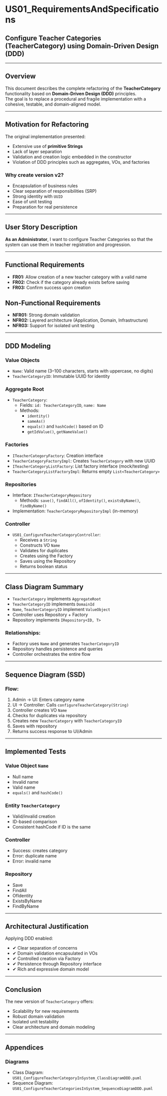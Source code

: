 # US01_RequirementsAndSpecifications
## Configure Teacher Categories (TeacherCategory) using Domain-Driven Design (DDD)

---

## Overview
This document describes the complete refactoring of the **TeacherCategory** functionality based on **Domain-Driven Design (DDD)** principles.  
The goal is to replace a procedural and fragile implementation with a cohesive, testable, and domain-aligned model.

---

## Motivation for Refactoring
The original implementation presented:
- Extensive use of **primitive Strings**
- Lack of layer separation
- Validation and creation logic embedded in the constructor
- Violation of DDD principles such as aggregates, VOs, and factories

### Why create version v2?
- Encapsulation of business rules
- Clear separation of responsibilities (SRP)
- Strong identity with `UUID`
- Ease of unit testing
- Preparation for real persistence

---

## User Story Description
**As an Administrator**, I want to configure Teacher Categories so that the system can use them in teacher registration and progression.

---

## Functional Requirements
- **FR01:** Allow creation of a new teacher category with a valid name
- **FR02:** Check if the category already exists before saving
- **FR03:** Confirm success upon creation

## Non-Functional Requirements
- **NFR01:** Strong domain validation
- **NFR02:** Layered architecture (Application, Domain, Infrastructure)
- **NFR03:** Support for isolated unit testing

---

## DDD Modeling

### Value Objects
- `Name`: Valid name (3–100 characters, starts with uppercase, no digits)
- `TeacherCategoryID`: Immutable UUID for identity

### Aggregate Root
- `TeacherCategory`:
    - Fields: `id: TeacherCategoryID`, `name: Name`
    - Methods:
        - `identity()`
        - `sameAs()`
        - `equals()` and `hashCode()` based on ID
        - `getIdValue()`, `getNameValue()`

### Factories
- `ITeacherCategoryFactory`: Creation interface
- `TeacherCategoryFactoryImpl`: Creates `TeacherCategory` with new UUID
- `ITeacherCategoryListFactory`: List factory interface (mock/testing)
- `TeacherCategoryListFactoryImpl`: Returns empty `List<TeacherCategory>`

### Repositories
- Interface: `ITeacherCategoryRepository`
    - Methods: `save()`, `findAll()`, `ofIdentity()`, `existsByName()`, `findByName()`
- Implementation: `TeacherCategoryRepositoryImpl` (in-memory)

### Controller
- `US01_ConfigureTeacherCategoryController`:
    - Receives a `String`
    - Constructs VO `Name`
    - Validates for duplicates
    - Creates using the Factory
    - Saves using the Repository
    - Returns boolean status

---

## Class Diagram Summary

- `TeacherCategory` implements `AggregateRoot`
- `TeacherCategoryID` implements `DomainId`
- `Name`, `TeacherCategoryID` implement `ValueObject`
- Controller uses Repository + Factory
- Repository implements `IRepository<ID, T>`

### Relationships:
- Factory uses `Name` and generates `TeacherCategoryID`
- Repository handles persistence and queries
- Controller orchestrates the entire flow

---

## Sequence Diagram (SSD)

### Flow:
1. Admin → UI: Enters category name
2. UI → Controller: Calls `configureTeacherCategory(String)`
3. Controller creates VO `Name`
4. Checks for duplicates via repository
5. Creates new `TeacherCategory` with `TeacherCategoryID`
6. Saves with repository
7. Returns success response to UI/Admin

---

## Implemented Tests

### Value Object `Name`
- Null name
- Invalid name
- Valid name
- `equals()` and `hashCode()`

### Entity `TeacherCategory`
- Valid/invalid creation
- ID-based comparison
- Consistent hashCode if ID is the same

### Controller
- Success: creates category
- Error: duplicate name
- Error: invalid name

### Repository
- Save
- FindAll
- OfIdentity
- ExistsByName
- FindByName

---

## Architectural Justification
Applying DDD enabled:
- ✔ Clear separation of concerns
- ✔ Domain validation encapsulated in VOs
- ✔ Controlled creation via Factory
- ✔ Persistence through Repository interface
- ✔ Rich and expressive domain model

---

## Conclusion
The new version of `TeacherCategory` offers:
- Scalability for new requirements
- Robust domain validation
- Isolated unit testability
- Clear architecture and domain modeling

---

## Appendices

### Diagrams
- Class Diagram: `US01_ConfigureTeacherCategoryInSystem_ClassDiagramDDD.puml`
- Sequence Diagram: `US01_ConfigureTeacherCategoriesInSystem_SequenceDiagramDDD.puml`